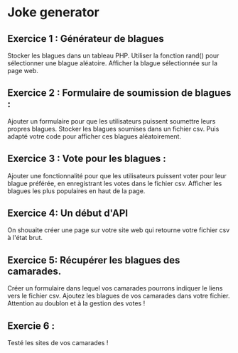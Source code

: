 # Joke generator


## Exercice 1 : Générateur de blagues 

Stocker les blagues dans un tableau PHP.
Utiliser la fonction rand() pour sélectionner une blague aléatoire.
Afficher la blague sélectionnée sur la page web.

## Exercice 2 : Formulaire de soumission de blagues :
Ajouter un formulaire pour que les utilisateurs puissent soumettre leurs propres blagues.
Stocker les blagues soumises dans un fichier csv. Puis adapté votre code pour afficher ces blagues aléatoirement.

## Exercice 3 : Vote pour les blagues  :
Ajouter une fonctionnalité pour que les utilisateurs puissent voter pour leur blague préférée, en enregistrant les votes dans le fichier csv.
Afficher les blagues les plus populaires en haut de la page. 

## Exercice 4: Un début d'API 
On shouaite créer une page sur votre site web qui retourne votre fichier csv à l'état brut.

## Exercice 5: Récupérer les blagues des camarades.

Créer un formulaire dans lequel vos camarades pourrons indiquer le liens vers le fichier csv.
Ajoutez les blagues de vos camarades dans votre fichier.
Attention au doublon et à la gestion des votes !

## Exercie 6 :
Testé les sites de vos camarades !
